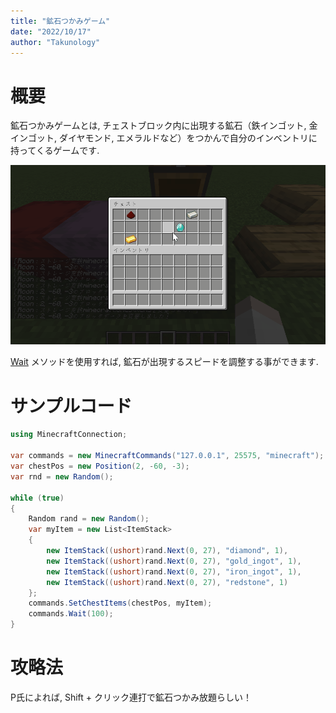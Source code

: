 ```yaml
---
title: "鉱石つかみゲーム"
date: "2022/10/17"
author: "Takunology"
---
```


# 概要
鉱石つかみゲームとは, チェストブロック内に出現する鉱石（鉄インゴット, 金インゴット, ダイヤモンド, エメラルドなど）をつかんで自分のインベントリに持ってくるゲームです. 

![](https://raw.githubusercontent.com/takunology/MinecraftConnection-docs/main/ver2/Idea/game/media/ore-grabbing-game.gif)

[Wait]() メソッドを使用すれば, 鉱石が出現するスピードを調整する事ができます.

# サンプルコード

```cs
using MinecraftConnection;

var commands = new MinecraftCommands("127.0.0.1", 25575, "minecraft");
var chestPos = new Position(2, -60, -3);
var rnd = new Random();

while (true)
{
    Random rand = new Random();
    var myItem = new List<ItemStack>
    {
        new ItemStack((ushort)rand.Next(0, 27), "diamond", 1),
        new ItemStack((ushort)rand.Next(0, 27), "gold_ingot", 1),
        new ItemStack((ushort)rand.Next(0, 27), "iron_ingot", 1),
        new ItemStack((ushort)rand.Next(0, 27), "redstone", 1)
    };
    commands.SetChestItems(chestPos, myItem);
    commands.Wait(100);
}
```

# 攻略法
P氏によれば, Shift + クリック連打で鉱石つかみ放題らしい！